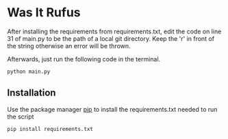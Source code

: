 # Was It Rufus
After installing the requirements from requirements.txt,
edit the code on line 31 of main.py to be the path of a local git directory.
Keep the 'r' in front of the string otherwise an error will be thrown.

Afterwards, just run the following code in the terminal.

```bash
python main.py
```

## Installation
Use the package manager [pip](https://pip.pypa.io/en/stable/) to install the requirements.txt needed to run the script

```bash
pip install requirements.txt
```
